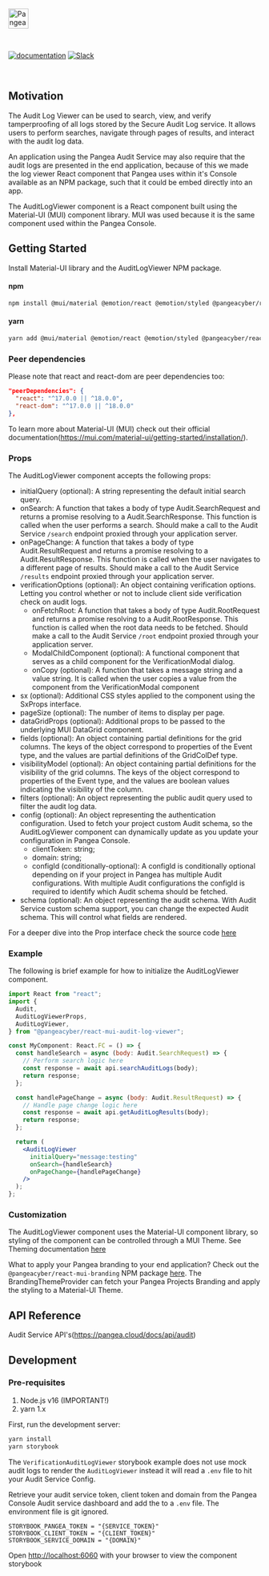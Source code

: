 <p>
  <br />
  <a href="https://pangea.cloud?utm_source=github&utm_medium=node-sdk" target="_blank" rel="noopener noreferrer">
    <img src="https://pangea-marketing.s3.us-west-2.amazonaws.com/pangea-color.svg" alt="Pangea Logo" height="40" />
  </a>
  <br />
</p>

<p>
<br />

[![documentation](https://img.shields.io/badge/documentation-pangea-blue?style=for-the-badge&labelColor=551B76)](https://pangea.cloud/docs/sdk/js/)
[![Slack](https://img.shields.io/badge/Slack-4A154B?style=for-the-badge&logo=slack&logoColor=white)](https://pangea.cloud/join-slack/)

<br />
</p>

## Motivation

The Audit Log Viewer can be used to search, view, and verify tamperproofing of all logs stored by the Secure Audit Log service. It allows users to perform searches, navigate through pages of results, and interact with the audit log data.

An application using the Pangea Audit Service may also require that the audit logs are presented in the end application, because of this we made the log viewer React component that Pangea uses within it's Console available as an NPM package, such that it could be embed directly into an app.

The AuditLogViewer component is a React component built using the Material-UI (MUI) component library. MUI was used because it is the same component used within the Pangea Console.

## Getting Started

Install Material-UI library and the AuditLogViewer NPM package.

#### npm

```bash
npm install @mui/material @emotion/react @emotion/styled @pangeacyber/react-mui-audit-log-viewer
```

#### yarn

```bash
yarn add @mui/material @emotion/react @emotion/styled @pangeacyber/react-mui-audit-log-viewer
```

### Peer dependencies

Please note that react and react-dom are peer dependencies too:

```json
"peerDependencies": {
  "react": "^17.0.0 || ^18.0.0",
  "react-dom": "^17.0.0 || ^18.0.0"
},
```

To learn more about Material-UI (MUI) check out their official documentation(https://mui.com/material-ui/getting-started/installation/).

### Props

The AuditLogViewer component accepts the following props:

- initialQuery (optional): A string representing the default initial search query.
- onSearch: A function that takes a body of type Audit.SearchRequest and returns a promise resolving to a Audit.SearchResponse. This function is called when the user performs a search. Should make a call to the Audit Service `/search` endpoint proxied through your application server.
- onPageChange: A function that takes a body of type Audit.ResultRequest and returns a promise resolving to a Audit.ResultResponse. This function is called when the user navigates to a different page of results. Should make a call to the Audit Service `/results` endpoint proxied through your application server.
- verificationOptions (optional): An object containing verification options. Letting you control whether or not to include client side verification check on audit logs.
  - onFetchRoot: A function that takes a body of type Audit.RootRequest and returns a promise resolving to a Audit.RootResponse. This function is called when the root data needs to be fetched. Should make a call to the Audit Service `/root` endpoint proxied through your application server.
  - ModalChildComponent (optional): A functional component that serves as a child component for the VerificationModal dialog.
  - onCopy (optional): A function that takes a message string and a value string. It is called when the user copies a value from the component from the VerificationModal component
- sx (optional): Additional CSS styles applied to the component using the SxProps interface.
- pageSize (optional): The number of items to display per page.
- dataGridProps (optional): Additional props to be passed to the underlying MUI DataGrid component.
- fields (optional): An object containing partial definitions for the grid columns. The keys of the object correspond to properties of the Event type, and the values are partial definitions of the GridColDef type.
- visibilityModel (optional): An object containing partial definitions for the visibility of the grid columns. The keys of the object correspond to properties of the Event type, and the values are boolean values indicating the visibility of the column.
- filters (optional): An object representing the public audit query used to filter the audit log data.
- config (optional): An object representing the authentication configuration. Used to fetch your project custom Audit schema, so the AuditLogViewer component can dynamically update as you update your configuration in Pangea Console.
  - clientToken: string;
  - domain: string;
  - configId (conditionally-optional): A configId is conditionally optional depending on if your project in Pangea has multiple Audit configurations. With multiple Audit configurations the configId is required to identify which Audit schema should be fetched.
- schema (optional): An object representing the audit schema. With Audit Service custom schema support, you can change the expected Audit schema. This will control what fields are rendered.

For a deeper dive into the Prop interface check the source code [here](https://github.com/pangeacyber/pangea-javascript/blob/main/packages/react-mui-audit-log-viewer/src/AuditLogViewer.tsx)

### Example

The following is brief example for how to initialize the AuditLogViewer component.

```jsx
import React from "react";
import {
  Audit,
  AuditLogViewerProps,
  AuditLogViewer,
} from "@pangeacyber/react-mui-audit-log-viewer";

const MyComponent: React.FC = () => {
  const handleSearch = async (body: Audit.SearchRequest) => {
    // Perform search logic here
    const response = await api.searchAuditLogs(body);
    return response;
  };

  const handlePageChange = async (body: Audit.ResultRequest) => {
    // Handle page change logic here
    const response = await api.getAuditLogResults(body);
    return response;
  };

  return (
    <AuditLogViewer
      initialQuery="message:testing"
      onSearch={handleSearch}
      onPageChange={handlePageChange}
    />
  );
};
```

### Customization

The AuditLogViewer component uses the Material-UI component library, so styling of the component can be controlled through a MUI Theme. See Theming documentation [here](https://mui.com/material-ui/customization/theming/)

What to apply your Pangea branding to your end application? Check out the `@pangeacyber/react-mui-branding` NPM package [here](https://github.com/pangeacyber/pangea-javascript/tree/main/packages/react-mui-branding). The BrandingThemeProvider can fetch your Pangea Projects Branding and apply the styling to a Material-UI Theme.

## API Reference

Audit Service API's(https://pangea.cloud/docs/api/audit)

## Development

### Pre-requisites

1. Node.js v16 (IMPORTANT!)
1. yarn 1.x

First, run the development server:

```bash
yarn install
yarn storybook
```

The `VerificationAuditLogViewer` storybook example does not use mock audit logs to render the `AuditLogViewer` instead it will read a `.env` file to hit your Audit Service Config.

Retrieve your audit service token, client token and domain from the Pangea Console Audit service dashboard and add the to a `.env` file. The environment file is git ignored.

```env
STORYBOOK_PANGEA_TOKEN = "{SERVICE_TOKEN}"
STORYBOOK_CLIENT_TOKEN = "{CLIENT_TOKEN}"
STORYBOOK_SERVICE_DOMAIN = "{DOMAIN}"
```

Open [http://localhost:6060](http://localhost:6060) with your browser to view the component storybook
